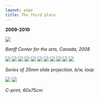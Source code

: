 ```yaml
---
layout: page
title: The third place
---
```


**2009-2010**

<img src="/public/Screen Shot 2018-03-07 at 14.16.22.png">

_Banff Center for the arts, Canada, 2008_

<img src="/public/Screen Shot 2018-03-07 at 11.43.36.png">

<img src="/public/01casco_submarino+fumo_focado.jpg">

<img src="/public/02arvore sombra Kopie.jpg">

<img src="/public/03hinterhof.jpg">

<img src="/public/07ceu buraco Kopie.jpg">

<img src="/public/08 paisagemUSA+feixe luz Kopie.jpg">

<img src="/public/14 afeganistao 2+ 3Hs-final Kopie.jpg">

<img src="/public/16 monte roxoBNe Kopie.jpg">

<img src="/public/18transportamontes3.jpg">

<img src="/public/15 escombros 1+2maq Kopie.jpg">

<img src="/public/04sugadorgases-2.jpg">

_Series of 35mm slide projection, b/w, loop_

<img src="/public/Screen Shot 2018-03-07 at 11.43.36.png">

<img src="/public/35arvore voa cor.jpg">

_C-print, 60x75cm_
